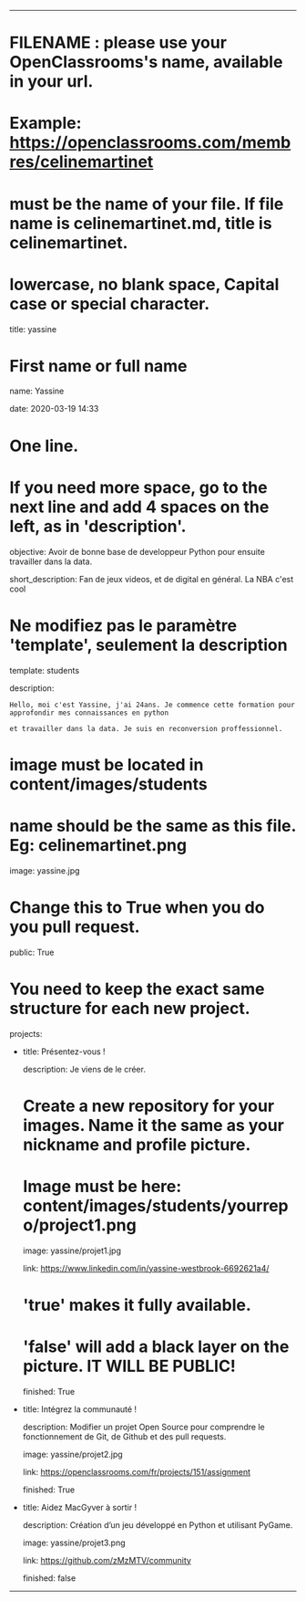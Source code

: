 ---


# FILENAME : please use your OpenClassrooms's name, available in your url.

# Example: https://openclassrooms.com/membres/celinemartinet

# must be the name of your file. If file name is celinemartinet.md, title is celinemartinet.

# lowercase, no blank space, Capital case or special character.

title: yassine


# First name or full name

name: Yassine

date: 2020-03-19 14:33


# One line.

# If you need more space, go to the next line and add 4 spaces on the left, as in 'description'.

objective: Avoir de bonne base de developpeur Python pour ensuite travailler dans la data.

short_description: Fan de jeux videos, et de digital en général. La NBA c'est cool


# Ne modifiez pas le paramètre 'template', seulement la description

template: students

description:

    Hello, moi c'est Yassine, j'ai 24ans. Je commence cette formation pour approfondir mes connaissances en python

    et travailler dans la data. Je suis en reconversion proffessionnel.


# image must be located in content/images/students

# name should be the same as this file. Eg: celinemartinet.png

image: yassine.jpg


# Change this to True when you do you pull request.

public: True


# You need to keep the exact same structure for each new project.

projects:

  - title: Présentez-vous !

    description: Je viens de le créer.

    # Create a new repository for your images. Name it the same as your nickname and profile picture.

    # Image must be here: content/images/students/yourrepo/project1.png

    image: yassine/projet1.jpg

    link: https://www.linkedin.com/in/yassine-westbrook-6692621a4/

    # 'true' makes it fully available.

    # 'false' will add a black layer on the picture. IT WILL BE PUBLIC!

    finished: True

  - title: Intégrez la communauté !

    description: Modifier un projet Open Source pour comprendre le fonctionnement de Git, de Github et des pull requests.

    image: yassine/projet2.jpg

    link: https://openclassrooms.com/fr/projects/151/assignment

    finished: True

  - title: Aidez MacGyver à sortir !

    description: Création d’un jeu développé en Python et utilisant PyGame.

    image: yassine/projet3.png

    link: https://github.com/zMzMTV/community

    finished: false

---